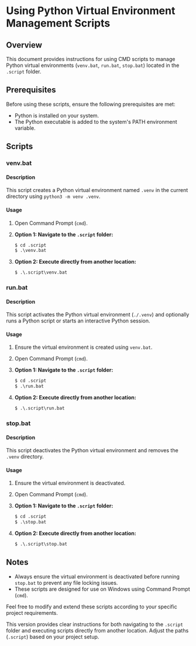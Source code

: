 # Using Python Virtual Environment Management Scripts

## Overview

This document provides instructions for using CMD scripts to manage Python virtual environments (`venv.bat`, `run.bat`, `stop.bat`) located in the `.script` folder.

## Prerequisites

Before using these scripts, ensure the following prerequisites are met:
- Python is installed on your system.
- The Python executable is added to the system's PATH environment variable.

## Scripts

### venv.bat

#### Description
This script creates a Python virtual environment named `.venv` in the current directory using `python3 -m venv .venv`.

#### Usage
1. Open Command Prompt (`cmd`).
2. **Option 1: Navigate to the `.script` folder:**
   ```bat
   $ cd .script
   $ .\venv.bat
   ```

3. **Option 2: Execute directly from another location:**
   ```bat
   $ .\.script\venv.bat
   ```

### run.bat

#### Description
This script activates the Python virtual environment (`./.venv`) and optionally runs a Python script or starts an interactive Python session.

#### Usage
1. Ensure the virtual environment is created using `venv.bat`.
2. Open Command Prompt (`cmd`).

3. **Option 1: Navigate to the `.script` folder:**
   ```bat
   $ cd .script
   $ .\run.bat
   ```

4. **Option 2: Execute directly from another location:**
   ```bat
   $ .\.script\run.bat
   ```

### stop.bat

#### Description
This script deactivates the Python virtual environment and removes the `.venv` directory.

#### Usage
1. Ensure the virtual environment is deactivated.
2. Open Command Prompt (`cmd`).

3. **Option 1: Navigate to the `.script` folder:**
   ```bat
   $ cd .script
   $ .\stop.bat
   ```

4. **Option 2: Execute directly from another location:**
   ```bat
   $ .\.script\stop.bat
   ```

## Notes

- Always ensure the virtual environment is deactivated before running `stop.bat` to prevent any file locking issues.
- These scripts are designed for use on Windows using Command Prompt (`cmd`).

Feel free to modify and extend these scripts according to your specific project requirements.


This version provides clear instructions for both navigating to the `.script` folder and executing scripts directly from another location. Adjust the paths (`.script`) based on your project setup.